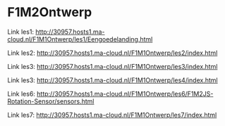 # F1M2Ontwerp

Link les1: http://30957.hosts1.ma-cloud.nl/F1M1Ontwerp/les1/Eengoedelanding.html

Link les2: http://30957.hosts1.ma-cloud.nl/F1M1Ontwerp/les2/index.html

Link les3: http://30957.hosts1.ma-cloud.nl/F1M1Ontwerp/les3/index.html

Link les3: http://30957.hosts1.ma-cloud.nl/F1M1Ontwerp/les4/index.html

Link les6: http://30957.hosts1.ma-cloud.nl/F1M1Ontwerp/les6/F1M2JS-Rotation-Sensor/sensors.html

Link les7: http://30957.hosts1.ma-cloud.nl/F1M1Ontwerp/les7/index.html
